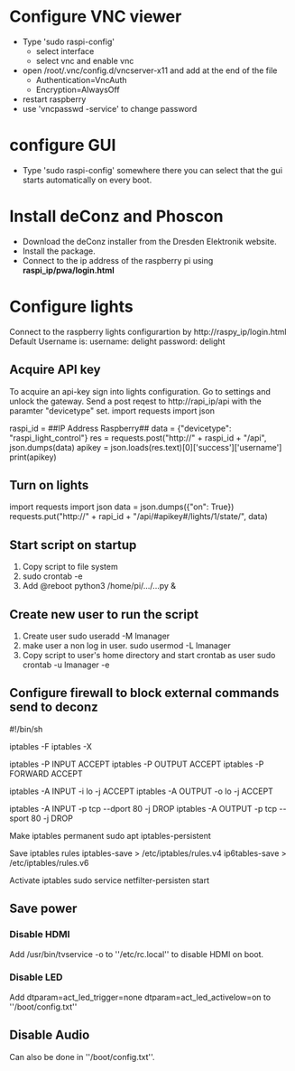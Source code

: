 # Configure VNC viewer
* Type 'sudo raspi-config'
  + select interface
  + select vnc and enable vnc
* open /root/.vnc/config.d/vncserver-x11 and add at the end of the file
  + Authentication=VncAuth
  + Encryption=AlwaysOff
* restart raspberry
* use 'vncpasswd -service' to change password

# configure GUI
* Type 'sudo raspi-config' somewhere there you can select that
the gui starts automatically on every boot.

# Install deConz and Phoscon
* Download the deConz installer from the Dresden Elektronik website.
* Install the package.
* Connect to the ip address of the raspberry pi using __raspi_ip/pwa/login.html__

# Configure lights
Connect to the raspberry lights configurartion by http://raspy_ip/login.html
Default Username is:
username: delight
password: delight

## Acquire API key
To acquire an api-key sign into lights configuration. Go to settings and unlock the
gateway. Send a post reqest to http://rapi_ip/api with the paramter "devicetype" set.
  import requests
  import json
  
  raspi_id = ##IP Address Raspberry##
  data = {"devicetype": "raspi_light_control"}
  res = requests.post("http://" + raspi_id + "/api", json.dumps(data)
  apikey = json.loads(res.text)[0]['success']['username']
  print(apikey)

## Turn on lights
  import requests
  import json
  data = json.dumps({"on": True})
  requests.put("http://" + rapi_id + "/api/#apikey#/lights/1/state/", data)

## Start script on startup
1) Copy script to file system
2) sudo crontab -e
3) Add @reboot python3 /home/pi/.../...py &

## Create new user to run the script
1) Create user
   sudo useradd -M lmanager
2) make user a non log in user.
   sudo usermod -L lmanager
3) Copy script to user's home directory and start crontab as user
   sudo crontab -u lmanager -e

## Configure firewall to block external commands send to deconz
  #!/bin/sh
  
  iptables -F
  iptables -X
  
  iptables -P INPUT ACCEPT
  iptables -P OUTPUT ACCEPT
  iptables -P FORWARD ACCEPT
  
  iptables -A INPUT -i lo -j ACCEPT
  iptables -A OUTPUT -o lo -j ACCEPT
  
  iptables -A INPUT -p tcp --dport 80 -j DROP
  iptables -A OUTPUT -p tcp --sport 80 -j DROP

Make iptables permanent
  sudo apt  iptables-persistent

Save iptables rules
  iptables-save > /etc/iptables/rules.v4
  ip6tables-save > /etc/iptables/rules.v6

Activate iptables
  sudo service netfilter-persisten start

## Save power
### Disable HDMI
Add
  /usr/bin/tvservice -o
to ''/etc/rc.local'' to disable HDMI on boot.

### Disable LED
Add
  dtparam=act_led_trigger=none
  dtparam=act_led_activelow=on
to ''/boot/config.txt''

## Disable Audio
Can also be done in ''/boot/config.txt''.
